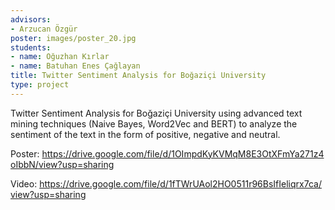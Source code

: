 ```yaml
---
advisors:
- Arzucan Özgür
poster: images/poster_20.jpg
students:
- name: Oğuzhan Kırlar
- name: Batuhan Enes Çağlayan
title: Twitter Sentiment Analysis for Boğaziçi University
type: project
---
```


Twitter Sentiment Analysis for Boğaziçi University using advanced text mining techniques (Naive Bayes, Word2Vec and BERT) to analyze the sentiment of the text in the form of positive, negative and neutral.


Poster: <https://drive.google.com/file/d/1OImpdKyKVMqM8E3OtXFmYa271z4oIbbN/view?usp=sharing>


Video: <https://drive.google.com/file/d/1fTWrUAol2HO0511r96BsIfIeliqrx7ca/view?usp=sharing>